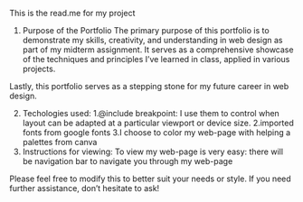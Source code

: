 This is the read.me for my project 
1) Purpose of the Portfolio
The primary purpose of this portfolio is to demonstrate my skills, creativity, and understanding in web design as part of my midterm assignment. It serves as a comprehensive showcase of the techniques and principles I’ve learned in class, applied in various projects.

Lastly, this portfolio serves as a stepping stone for my future career in web design.

2) Techologies used:
   1.@include breakpoint: I use them to control when layout can be adapted at a particular viewport or device size.
   2.imported fonts from google fonts
   3.I choose to color my web-page with helping a palettes from canva
3) Instructions for viewing:
   To view my web-page is very easy: there will be navigation bar to navigate you through my web-page

Please feel free to modify this to better suit your needs or style. If you need further assistance, don’t hesitate to ask!
